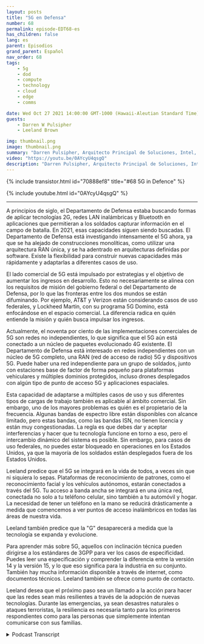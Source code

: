 ```yaml
---
layout: posts
title: "5G en Defensa"
number: 68
permalink: episode-EDT68-es
has_children: false
lang: es
parent: Episodios
grand_parent: Español
nav_order: 68
tags:
    - 5g
    - dod
    - compute
    - technology
    - cloud
    - edge
    - comms

date: Wed Oct 27 2021 14:00:00 GMT-1000 (Hawaii-Aleutian Standard Time)
guests:
    - Darren W Pulsipher
    - Leeland Brown

img: thumbnail.png
image: thumbnail.png
summary: "Darren Pulsipher, Arquitecto Principal de Soluciones, Intel, continúa su discusión con Leeland Brown, Director Técnico de 5G, Intel Federal sobre el pasado, presente y futuro del 5G, con énfasis en su uso con el Departamento de Defensa. Parte 2 de 2."
video: "https://youtu.be/0AYcyU4qsgQ"
description: "Darren Pulsipher, Arquitecto Principal de Soluciones, Intel, continúa su discusión con Leeland Brown, Director Técnico de 5G, Intel Federal sobre el pasado, presente y futuro del 5G, con énfasis en su uso con el Departamento de Defensa. Parte 2 de 2."
---
```


<div>
{% include transistor.html id="70888ef8" title="#68 5G in Defence" %}

{% include youtube.html id="0AYcyU4qsgQ" %}
</div>

---

A principios de siglo, el Departamento de Defensa estaba buscando formas de aplicar tecnologías 2G, redes LAN inalámbricas y Bluetooth en aplicaciones que permitieran a los soldados capturar información en el campo de batalla. En 2021, esas capacidades siguen siendo buscadas. El Departamento de Defensa está investigando intensamente el 5G ahora, ya que se ha alejado de construcciones monolíticas, como utilizar una arquitectura RAN única, y se ha adentrado en arquitecturas definidas por software. Existe la flexibilidad para construir nuevas capacidades más rápidamente y adaptarlas a diferentes casos de uso.

El lado comercial de 5G está impulsado por estrategias y el objetivo de aumentar los ingresos en desarrollo. Esto no necesariamente se alinea con los requisitos de misión del gobierno federal o del Departamento de Defensa, por lo que las fronteras entre los dos mundos se están difuminando. Por ejemplo, AT&T y Verizon están considerando casos de uso federales, y Lockheed Martin, con su programa 5G Domino, está enfocándose en el espacio comercial. La diferencia radica en quién entiende la misión y quién busca impulsar los ingresos.

Actualmente, el noventa por ciento de las implementaciones comerciales de 5G son redes no independientes, lo que significa que el 5G aún está conectado a un núcleo de paquetes evolucionado 4G existente. El Departamento de Defensa está interesado en redes independientes con un núcleo de 5G completo, una RAN (red de acceso de radio) 5G y dispositivos 5G. Puede haber una red independiente para un grupo de soldados, junto con estaciones base de factor de forma pequeño para plataformas vehiculares y múltiples dominios protegidos, incluso drones desplegados con algún tipo de punto de acceso 5G y aplicaciones espaciales.

Esta capacidad de adaptarse a múltiples casos de uso y sus diferentes tipos de cargas de trabajo también es aplicable al ámbito comercial. Sin embargo, uno de los mayores problemas es quién es el propietario de la frecuencia. Algunas bandas de espectro libre están disponibles con alcance limitado, pero estas bandas, como las bandas ISN, no tienen licencia y están muy congestionadas. La regla es que debes dar y aceptar interferencias y hacer que tu tecnología funcione en torno a eso, pero el intercambio dinámico del sistema es posible. Sin embargo, para casos de uso federales, no puedes estar bloqueado en operaciones en los Estados Unidos, ya que la mayoría de los soldados están desplegados fuera de los Estados Unidos.

Leeland predice que el 5G se integrará en la vida de todos, a veces sin que ni siquiera lo sepas. Plataformas de reconocimiento de patrones, como el reconocimiento facial y los vehículos autónomos, estarán conectados a través del 5G. Tu acceso a banda ancha se integrará en una única red, conectada no solo a tu teléfono celular, sino también a tu automóvil y hogar. La necesidad de tener un teléfono en la mano se reducirá drásticamente a medida que comencemos a ver puntos de acceso inalámbricos en todas las áreas de nuestra vida.

Leeland también predice que la "G" desaparecerá a medida que la tecnología se expanda y evolucione.

Para aprender más sobre 5G, aquellos con inclinación técnica pueden dirigirse a los estándares de 3GPP para ver los casos de especificidad. Puedes leer una especificación y comprender la diferencia entre la versión 14 y la versión 15, y lo que eso significa para la industria en su conjunto. También hay mucha información disponible a través de internet, como documentos técnicos. Leeland también se ofrece como punto de contacto.

Leeland desea que el próximo paso sea un llamado a la acción para hacer que las redes sean más resilientes a través de la adopción de nuevas tecnologías. Durante las emergencias, ya sean desastres naturales o ataques terroristas, la resiliencia es necesaria tanto para los primeros respondientes como para las personas que simplemente intentan comunicarse con sus familias.



<details>
<summary> Podcast Transcript </summary>

<p></p>

</details>

